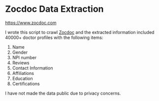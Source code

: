 # Zocdoc Data Extraction
https://www.zocdoc.com

I wrote this script to crawl [Zocdoc](https://www.zocdoc.com) and the extracted information included 40000+ doctor profiles with the following items:

1) Name
2) Gender
3) NPI number
4) Reviews
5) Contact Information
6) Affiliations
7) Education
8) Certifications

I have not made the data public due to privacy concerns. 
